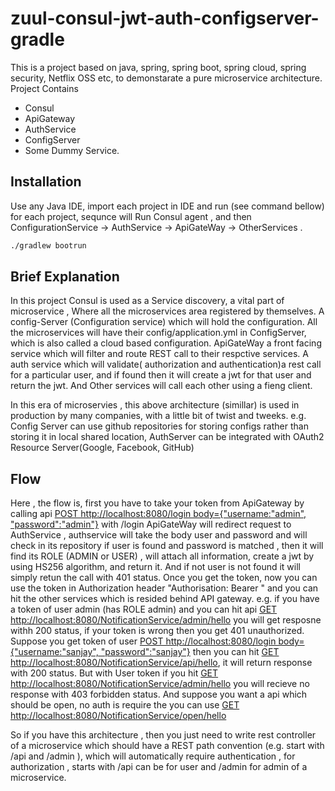 # zuul-consul-jwt-auth-configserver-gradle

This is a project based on java, spring, spring boot, spring cloud, spring security, Netflix OSS etc, to demonstarate a pure microservice architecture.
Project Contains 
 - Consul
 - ApiGateway
 - AuthService
 - ConfigServer
 - Some Dummy Service.   


## Installation

Use any Java IDE, import each project in IDE and run (see command bellow)  for each project, sequnce will Run Consul agent , and then ConfigurationService -> AuthService -> ApiGateWay -> OtherServices .

```bash
./gradlew bootrun
```

## Brief Explanation
In this project Consul is used as a Service discovery, a vital part of microservice , Where all the microservices area registered by themselves. A config-Server (Configuration service)
which will hold the configuration. All the microservices will have their config/application.yml in ConfigServer, which is also called a cloud based configuration. ApiGateWay a front facing service 
which will filter and route REST call to their respctive services. A auth service which will validate( authorization and authentication)a rest call for a particular user, and if found then it will create a jwt for that user
and return the jwt. And Other services will call each other using a fieng client.

In this era of microservies , this above architecture (simillar) is used in production by many companies, with a little bit of twist and tweeks. e.g.
Config Server can use github repositories for storing configs rather than storing it in local shared location, AuthServer can be integrated with OAuth2 Resource Server(Google, Facebook,
GitHub) 

## Flow
Here , the flow is, first you have to take your token from ApiGateway by calling api [POST http://localhost:8080/login body={"username:"admin", "password":"admin"}](http://localhost:8080/login)
with /login ApiGateWay will redirect request to AuthService , authservice will take the body user and password and will check in its repository if user is found and password is matched ,
then it will find its ROLE (ADMIN or USER) , will attach all information, create a jwt by using HS256 algorithm, and return it. And if not user is not found it will simply retun 
the call with 401 status. 
Once you get the token, now you can use the token in Authorization header "Authorisation: Bearer <TOKEN>" and you can hit the other services which is resided behind API gateway.
e.g. if you have a token of user admin (has ROLE admin) and you can hit api [GET http://localhost:8080/NotificationService/admin/hello](http://localhost:8080/NotificationService/admin/hello)
you will get resposne withh 200 status, if your token is wrong then you get 401 unauthorized. Suppose you get token of user [POST http://localhost:8080/login body={"username:"sanjay", "password":"sanjay"}](http://localhost:8080/login)
then you can hit [GET http://localhost:8080/NotificationService/api/hello](http://localhost:8080/NotificationService/api/hello), it will return response with 200 status. But with User token
if you hit  [GET http://localhost:8080/NotificationService/admin/hello](http://localhost:8080/NotificationService/admin/hello) you will recieve no response with 403 forbidden status.
And suppose you want a api which should be open, no auth is require the you can use [GET http://localhost:8080/NotificationService/open/hello](http://localhost:8080/NotificationService/open/hello)

So if you have this architecture , then you just need to write rest controller of a microservice which should have a REST path convention (e.g. start with /api and /admin ), which will automatically 
require authentication , for authorization , starts with /api can be for user and /admin for admin of a microservice.
    
 
    
